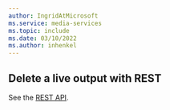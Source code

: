 ```yaml
---
author: IngridAtMicrosoft
ms.service: media-services 
ms.topic: include
ms.date: 03/10/2022
ms.author: inhenkel
---
```


## Delete a live output with REST

See the [REST API](/rest/api/media/live-outputs/delete).
